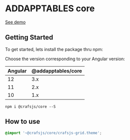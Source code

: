 # ADDAPPTABLES core

[See demo](http://addapptables.com/admin/dashboard)

## Getting Started
To get started, lets install the package thru npm:

Choose the version corresponding to your Angular version:

 Angular     | @addapptables/core
 ----------- | -------------------
 12          | 3.x
 11          | 2.x
 10          | 1.x

```
npm i @crafsjs/core --S
```

## How to use

```scss
@import '~@crafsjs/core/crafsjs-grid.theme';
```
